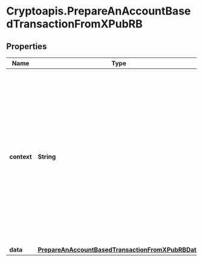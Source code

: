 # Cryptoapis.PrepareAnAccountBasedTransactionFromXPubRB

## Properties

Name | Type | Description | Notes
------------ | ------------- | ------------- | -------------
**context** | **String** | In batch situations the user can use the context to correlate responses with requests. This property is present regardless of whether the response was successful or returned as an error. &#x60;context&#x60; is specified by the user. | [optional] 
**data** | [**PrepareAnAccountBasedTransactionFromXPubRBData**](PrepareAnAccountBasedTransactionFromXPubRBData.md) |  | 


